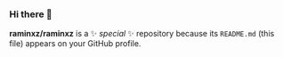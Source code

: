 ### Hi there 👋


**raminxz/raminxz** is a ✨ _special_ ✨ repository because its `README.md` (this file) appears on your GitHub profile.
